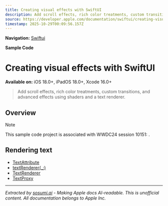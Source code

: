 ```yaml
---
title: Creating visual effects with SwiftUI
description: Add scroll effects, rich color treatments, custom transitions, and advanced effects using shaders and a text renderer.
source: https://developer.apple.com/documentation/swiftui/creating-visual-effects-with-swiftui
timestamp: 2025-10-29T00:09:56.157Z
---
```


**Navigation:** [Swiftui](/documentation/swiftui)

**Sample Code**

# Creating visual effects with SwiftUI

**Available on:** iOS 18.0+, iPadOS 18.0+, Xcode 16.0+

> Add scroll effects, rich color treatments, custom transitions, and advanced effects using shaders and a text renderer.

## Overview

> [!NOTE]
> This sample code project is associated with WWDC24 session 10151: [](https://developer.apple.com/wwdc24/10151/).

## Rendering text

- [TextAttribute](/documentation/swiftui/textattribute)
- [textRenderer(_:)](/documentation/swiftui/view/textrenderer(_:))
- [TextRenderer](/documentation/swiftui/textrenderer)
- [TextProxy](/documentation/swiftui/textproxy)

---

*Extracted by [sosumi.ai](https://sosumi.ai) - Making Apple docs AI-readable.*
*This is unofficial content. All documentation belongs to Apple Inc.*
